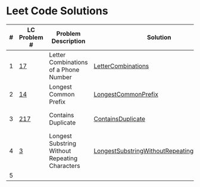 # Leet Code Solutions

| #   | LC Problem #                                                               | Problem Description                 | Solution                                                                                   | Difficulty | Pattern                        | Companies |
|-----|----------------------------------------------------------------------------|-------------------------------------|--------------------------------------------------------------------------------------------|------------|--------------------------------|-----------|
| 1   | [17](https://leetcode.com/problems/letter-combinations-of-a-phone-number/) | Letter Combinations of a Phone Number | [LetterCombinations](src/main/scala/medium/lettercombinations/LetterCombinations.scala)    | Medium     | HashTable String Backtracking  | Google    |
| 2   | [14](https://leetcode.com/problems/longest-common-prefix/)                 | Longest Common Prefix               | [LongestCommonPrefix](src/main/scala/easy/longestcommonprefix/LongestCommonPrefix.scala)   | Easy       | String                         | Google    |
| 3   | [217](https://leetcode.com/problems/contains-duplicate/)                   | Contains Duplicate                  | [ContainsDuplicate](src/main/scala/easy/containsduplicate/ContainsDuplicate.scala)   | Easy       | Array HashTable Sorting        |           |
| 4   | [3](https://leetcode.com/problems/longest-substring-without-repeating-characters/)  | Longest Substring Without Repeating Characters                                    | [LongestSubstringWithoutRepeatingCharacters](src/main/scala/medium/longestsubstring/LongestSubstringWithoutRepeatingCharacters.scala)   | Medium     | HashTable String SlidingWindow | Adobe     |
| 5   | []()                 |                | []()   |        |                          |     |

